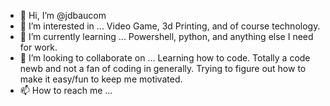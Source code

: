 - 👋 Hi, I’m @jdbaucom
- 👀 I’m interested in ... Video Game, 3d Printing, and of course technology.
- 🌱 I’m currently learning ... Powershell, python, and anything else I need for work.
- 💞️ I’m looking to collaborate on ... Learning how to code. Totally a code newb and not a fan of coding in generally. Trying to figure out how to make it easy/fun to keep me motivated.
- 📫 How to reach me ...

<!---
jdbaucom/jdbaucom is a ✨ special ✨ repository because its `README.md` (this file) appears on your GitHub profile.
You can click the Preview link to take a look at your changes.
--->
